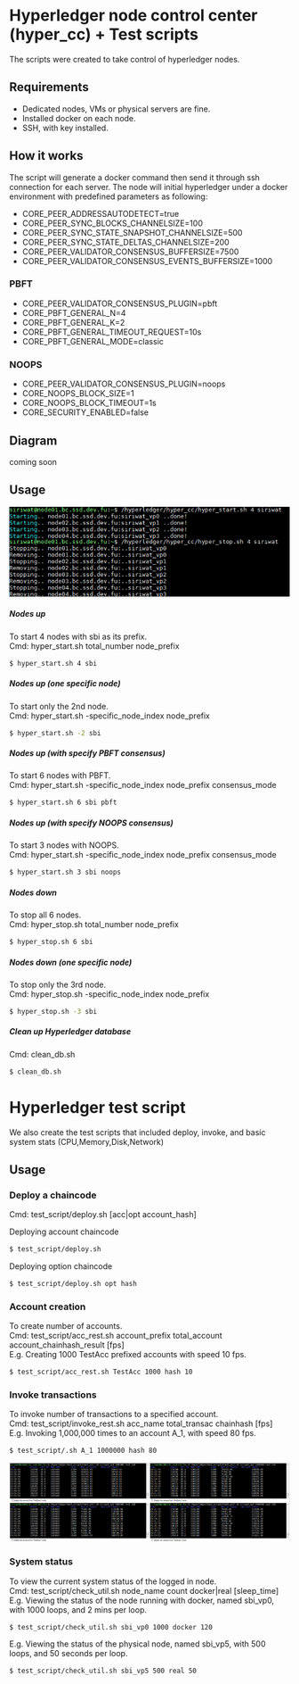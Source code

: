 # Hyperledger node control center (hyper_cc) + Test scripts

The scripts were created to take control of hyperledger nodes.

## Requirements
 - Dedicated nodes, VMs or physical servers are fine.
 - Installed docker on each node.
 - SSH, with key installed.

## How it works
The script will generate a docker command then send it through ssh connection for each server. The node will initial hyperledger under a docker environment with predefined parameters as following:
- CORE_PEER_ADDRESSAUTODETECT=true
- CORE_PEER_SYNC_BLOCKS_CHANNELSIZE=100
- CORE_PEER_SYNC_STATE_SNAPSHOT_CHANNELSIZE=500
- CORE_PEER_SYNC_STATE_DELTAS_CHANNELSIZE=200
- CORE_PEER_VALIDATOR_CONSENSUS_BUFFERSIZE=7500
- CORE_PEER_VALIDATOR_CONSENSUS_EVENTS_BUFFERSIZE=1000

### PBFT
- CORE_PEER_VALIDATOR_CONSENSUS_PLUGIN=pbft
- CORE_PBFT_GENERAL_N=4
- CORE_PBFT_GENERAL_K=2
- CORE_PBFT_GENERAL_TIMEOUT_REQUEST=10s
- CORE_PBFT_GENERAL_MODE=classic

### NOOPS
- CORE_PEER_VALIDATOR_CONSENSUS_PLUGIN=noops
- CORE_NOOPS_BLOCK_SIZE=1
- CORE_NOOPS_BLOCK_TIMEOUT=1s
- CORE_SECURITY_ENABLED=false
  
## Diagram
coming soon

## Usage
![Hyperlegder UP/DOWN controller](hyper_cc_cmd.png)
##### Nodes up
To start 4 nodes with sbi as its prefix.<br />
Cmd: hyper_start.sh total_number node_prefix
```sh
$ hyper_start.sh 4 sbi 
```
##### Nodes up (one specific node)
To start only the 2nd node.<br />
Cmd: hyper_start.sh -specific_node_index node_prefix
```sh
$ hyper_start.sh -2 sbi
```

##### Nodes up (with specify PBFT consensus)
To start 6 nodes with PBFT.<br />
Cmd: hyper_start.sh -specific_node_index node_prefix consensus_mode
```sh
$ hyper_start.sh 6 sbi pbft
```

##### Nodes up (with specify NOOPS consensus)
To start 3 nodes with NOOPS.<br />
Cmd: hyper_start.sh -specific_node_index node_prefix consensus_mode
```sh
$ hyper_start.sh 3 sbi noops
```

##### Nodes down
To stop all 6 nodes.<br />
Cmd: hyper_stop.sh total_number node_prefix
```sh
$ hyper_stop.sh 6 sbi
```

##### Nodes down (one specific node)
To stop only the 3rd node.<br />
Cmd: hyper_stop.sh -specific_node_index node_prefix
```sh
$ hyper_stop.sh -3 sbi
```

##### Clean up Hyperledger database
Cmd: clean_db.sh
```sh
$ clean_db.sh
```

# Hyperledger test script
We also create the test scripts that included deploy, invoke, and basic system stats (CPU,Memory,Disk,Network)

## Usage
### Deploy a chaincode
Cmd: test_script/deploy.sh [acc|opt account_hash]

Deploying account chaincode
```sh
$ test_script/deploy.sh 
```

Deploying option chaincode
```sh
$ test_script/deploy.sh opt hash
```

### Account creation
To create number of accounts.<br />
Cmd: test_script/acc_rest.sh account_prefix total_account account_chainhash_result [fps]<br />
E.g. Creating 1000 TestAcc prefixed accounts with speed 10 fps.
```sh
$ test_script/acc_rest.sh TestAcc 1000 hash 10
```

### Invoke transactions
To invoke number of transactions to a specified account.<br />
Cmd: test_script/invoke_rest.sh acc_name total_transac chainhash [fps]<br />
E.g. Invoking 1,000,000 times to an account A_1, with speed 80 fps.
```sh
$ test_script/.sh A_1 1000000 hash 80
```

![System status check utility](check_util.png)
### System status
To view the current system status of the logged in node.<br />
Cmd: test_script/check_util.sh node_name count docker|real [sleep_time]<br />
E.g. Viewing the status of the node running with docker, named sbi_vp0, with 1000 loops, and 2 mins per loop.
```sh
$ test_script/check_util.sh sbi_vp0 1000 docker 120
```
E.g. Viewing the status of the physical node, named sbi_vp5, with 500 loops, and 50 seconds per loop.
```sh
$ test_script/check_util.sh sbi_vp5 500 real 50
```
